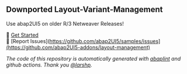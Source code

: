 ## Downported Layout-Variant-Management
Use abap2UI5 on older R/3 Netweaver Releases!
<br>

🚀 [Get Started](https://abap2ui5.github.io/docs/) <br>
🐛 [Report Issues](https://github.com/abap2UI5/samples/issues](https://github.com/abap2UI5-addons/layout-management) 

_The code of this repository is automatically generated with [abaplint](https://abaplint.org/) and github actions. Thank you [@larshp](https://github.com/larshp)._

